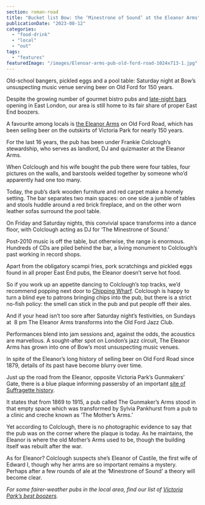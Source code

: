 ```yaml
---
section: roman-road
title: "Bucket list Bow: the ‘Minestrone of Sound’ at the Eleanor Arms"
publicationDate: "2023-08-12"
categories: 
  - "food-drink"
  - "local"
  - "out"
tags: 
  - "features"
featuredImage: "/images/Elenoar-arms-pub-old-ford-road-1024x713-1.jpg"
---
```


Old-school bangers, pickled eggs and a pool table: Saturday night at Bow’s unsuspecting music venue serving beer on Old Ford for 150 years.

Despite the growing number of gourmet bistro pubs and [late-night bars](https://romanroadlondon.com/hackney-wick-bars-restaurants-raves/) opening in East London, our area is still home to its fair share of proper East End boozers. 

A favourite among locals is [the Eleanor Arms](https://romanroadlondon.com/eleanor-arms-pub/) on Old Ford Road, which has been selling beer on the outskirts of Victoria Park for nearly 150 years. 

For the last 16 years, the pub has been under Frankie Colclough’s stewardship, who serves as landlord, DJ and quizmaster at the Eleanor Arms. 

When Colclough and his wife bought the pub there were four tables, four pictures on the walls, and barstools welded together by someone who’d apparently had one too many.

Today, the pub’s dark wooden furniture and red carpet make a homely setting. The bar separates two main spaces: on one side a jumble of tables and stools huddle around a red brick fireplace, and on the other worn leather sofas surround the pool table. 

On Friday and Saturday nights, this convivial space transforms into a dance floor, with Colclough acting as DJ for ‘The Minestrone of Sound.’  

Post-2010 music is off the table, but otherwise, the range is enormous. Hundreds of CDs are piled behind the bar, a living monument to Colclough’s past working in record shops.

Apart from the obligatory scampi fries, pork scratchings and pickled eggs found in all proper East End pubs, the Eleanor doesn’t serve hot food. 

So if you work up an appetite dancing to Colclough’s top tracks, we’d recommend popping next door to [Chipping Wharf](https://romanroadlondon.com/chipping-wharf-fish-chip-shop-old-ford-open/). Colclough is happy to turn a blind eye to patrons bringing chips into the pub, but there is a strict no-fish policy: the smell can stick in the pub and put people off their ales. 

And if your head isn’t too sore after Saturday night’s festivities, on Sundays at  8 pm The Eleanor Arms transforms into the Old Ford Jazz Club. 

Performances blend into jam sessions and, against the odds, the acoustics are marvellous. A sought-after spot on London’s jazz circuit, The Eleanor Arms has grown into one of Bow’s most unsuspecting music venues. 

In spite of the Eleanor’s long history of selling beer on Old Ford Road since 1879, details of its past have become blurry over time. 

Just up the road from the Eleanor, opposite Victoria Park’s Gunmakers’ Gate, there is a blue plaque informing passersby of an important [site of Suffragette history](https://romanroadlondon.com/mothers-arms-suffragettes-pub-history/). 

It states that from 1869 to 1915, a pub called The Gunmaker’s Arms stood in that empty space which was transformed by Sylvia Pankhurst from a pub to a clinic and creche known as ‘The Mother’s Arms.’

Yet according to Colclough, there is no photographic evidence to say that the pub was on the corner where the plaque is today. As he maintains, the Eleanor is where the old Mother’s Arms used to be, though the building itself was rebuilt after the war. 

As for Eleanor? Colclough suspects she’s Eleanor of Castile, the first wife of Edward I, though why her arms are so important remains a mystery. Perhaps after a few rounds of ale at the ‘Minestrone of Sound’ a theory will become clear. 

_For some fairer-weather pubs in the local area, find our list of_ [_Victoria Park’s best boozers_](https://romanroadlondon.com/best-pubs-victoria-park-east-london/)_._ 

